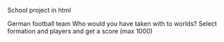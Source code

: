 School project in html

German football team
Who would you have taken with to worlds?
Select formation and players and get a score (max 1000)